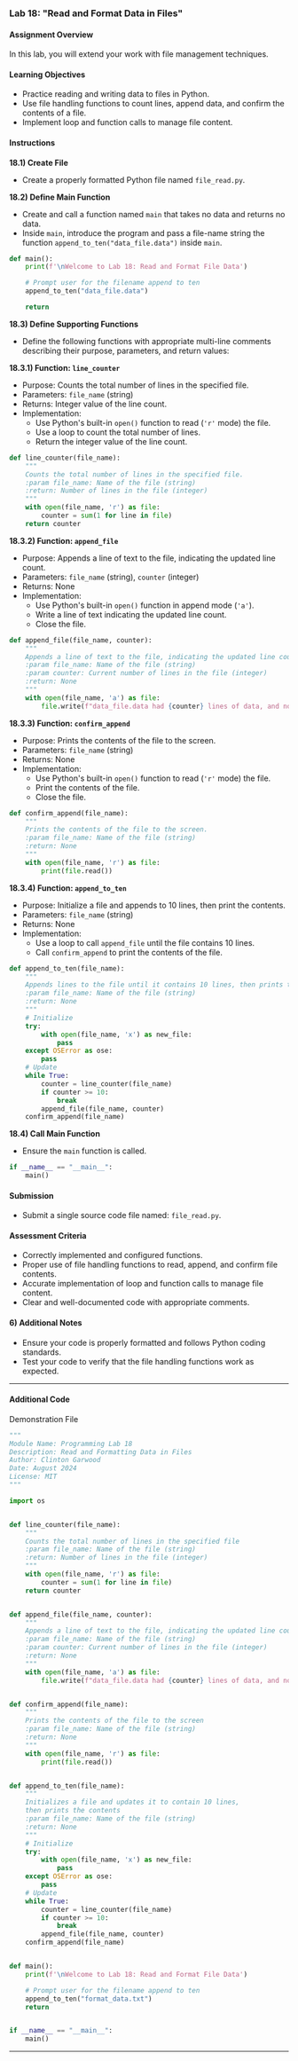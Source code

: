 ### Lab 18: "Read and Format Data in Files"

#### Assignment Overview
In this lab, you will extend your work with file management techniques.

#### Learning Objectives
- Practice reading and writing data to files in Python.
- Use file handling functions to count lines, append data, and confirm the contents of a file.
- Implement loop and function calls to manage file content.

#### Instructions

**18.1) Create File**
- Create a properly formatted Python file named `file_read.py`.

**18.2) Define Main Function**
- Create and call a function named `main` that takes no data and returns no data.
- Inside `main`, introduce the program and pass a file-name string the function `append_to_ten("data_file.data")` inside `main`.
```python
def main():
    print(f'\nWelcome to Lab 18: Read and Format File Data')

    # Prompt user for the filename append to ten
    append_to_ten("data_file.data")

    return
```

**18.3) Define Supporting Functions**
- Define the following functions with appropriate multi-line comments describing their purpose, parameters, and return values:

**18.3.1) Function: `line_counter`**
- Purpose: Counts the total number of lines in the specified file.
- Parameters: `file_name` (string)
- Returns: Integer value of the line count.
- Implementation:
  - Use Python's built-in `open()` function to read (`'r'` mode) the file.
  - Use a loop to count the total number of lines.
  - Return the integer value of the line count.
```python
def line_counter(file_name):
    """
    Counts the total number of lines in the specified file.
    :param file_name: Name of the file (string)
    :return: Number of lines in the file (integer)
    """
    with open(file_name, 'r') as file:
        counter = sum(1 for line in file)
    return counter
```

**18.3.2) Function: `append_file`**
- Purpose: Appends a line of text to the file, indicating the updated line count.
- Parameters: `file_name` (string), `counter` (integer)
- Returns: None
- Implementation:
  - Use Python's built-in `open()` function in append mode (`'a'`).
  - Write a line of text indicating the updated line count.
  - Close the file.
```python
def append_file(file_name, counter):
    """
    Appends a line of text to the file, indicating the updated line count.
    :param file_name: Name of the file (string)
    :param counter: Current number of lines in the file (integer)
    :return: None
    """
    with open(file_name, 'a') as file:
        file.write(f"data_file.data had {counter} lines of data, and now it has {counter + 1}\n")
```

**18.3.3) Function: `confirm_append`**
- Purpose: Prints the contents of the file to the screen.
- Parameters: `file_name` (string)
- Returns: None
- Implementation:
  - Use Python's built-in `open()` function to read (`'r'` mode) the file.
  - Print the contents of the file.
  - Close the file.
```python
def confirm_append(file_name):
    """
    Prints the contents of the file to the screen.
    :param file_name: Name of the file (string)
    :return: None
    """
    with open(file_name, 'r') as file:
        print(file.read())
```

**18.3.4) Function: `append_to_ten`**
- Purpose: Initialize a file and appends to  10 lines, then print the contents.
- Parameters: `file_name` (string)
- Returns: None
- Implementation:
  - Use a loop to call `append_file` until the file contains 10 lines.
  - Call `confirm_append` to print the contents of the file.

```python
def append_to_ten(file_name):
    """
    Appends lines to the file until it contains 10 lines, then prints the contents
    :param file_name: Name of the file (string)
    :return: None
    """
    # Initialize
    try:
        with open(file_name, 'x') as new_file:
            pass
    except OSError as ose:
        pass
    # Update
    while True:
        counter = line_counter(file_name)
        if counter >= 10:
            break
        append_file(file_name, counter)
    confirm_append(file_name)
```

**18.4) Call Main Function**
- Ensure the `main` function is called.
```python
if __name__ == "__main__":
    main()
```

#### Submission
- Submit a single source code file named: `file_read.py`.

#### Assessment Criteria
- Correctly implemented and configured functions.
- Proper use of file handling functions to read, append, and confirm file contents.
- Accurate implementation of loop and function calls to manage file content.
- Clear and well-documented code with appropriate comments.

#### 6) Additional Notes
- Ensure your code is properly formatted and follows Python coding standards.
- Test your code to verify that the file handling functions work as expected.

<hr>

#### Additional Code
Demonstration File 

```python
"""
Module Name: Programming Lab 18
Description: Read and Formatting Data in Files
Author: Clinton Garwood
Date: August 2024
License: MIT
"""

import os


def line_counter(file_name):
    """
    Counts the total number of lines in the specified file
    :param file_name: Name of the file (string)
    :return: Number of lines in the file (integer)
    """
    with open(file_name, 'r') as file:
        counter = sum(1 for line in file)
    return counter


def append_file(file_name, counter):
    """
    Appends a line of text to the file, indicating the updated line count
    :param file_name: Name of the file (string)
    :param counter: Current number of lines in the file (integer)
    :return: None
    """
    with open(file_name, 'a') as file:
        file.write(f"data_file.data had {counter} lines of data, and now it has {counter + 1}\n")


def confirm_append(file_name):
    """
    Prints the contents of the file to the screen
    :param file_name: Name of the file (string)
    :return: None
    """
    with open(file_name, 'r') as file:
        print(file.read())


def append_to_ten(file_name):
    """
    Initializes a file and updates it to contain 10 lines,
    then prints the contents
    :param file_name: Name of the file (string)
    :return: None
    """
    # Initialize
    try:
        with open(file_name, 'x') as new_file:
            pass
    except OSError as ose:
        pass
    # Update
    while True:
        counter = line_counter(file_name)
        if counter >= 10:
            break
        append_file(file_name, counter)
    confirm_append(file_name)


def main():
    print(f'\nWelcome to Lab 18: Read and Format File Data')

    # Prompt user for the filename append to ten
    append_to_ten("format_data.txt")
    return


if __name__ == "__main__":
    main()

```

<hr>
